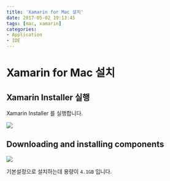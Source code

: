 ```yaml
---
title: 'Xamarin for Mac 설치'
date: 2017-05-02 19:13:45
tags: [mac, xamarin]
categories:
- Application
- IDE
---
```


# Xamarin for Mac 설치

## Xamarin Installer 실행

Xamarin Installer 를 실행합니다.

![](https://lh4.googleusercontent.com/vr00zeiAyz1crepMuYJVP-ERoU5PYVrIcRN8oF0uUvBqQpwwujRg_Pxu86-M9d3JGDHWAahChDKJuPM=w1866-h1678)

## Downloading and installing components

![](https://lh5.googleusercontent.com/guEe0QN5hwddNsjhUzX2DS9RyYtvasLMoHwz1r7R-QaOz5UEZjzTk5a0Qt9-1mI8rYRhQX1mqc6l2Go=w1866-h1632)

기본설정으로 설치하는데 용량이 `4.1GB` 입니다.
